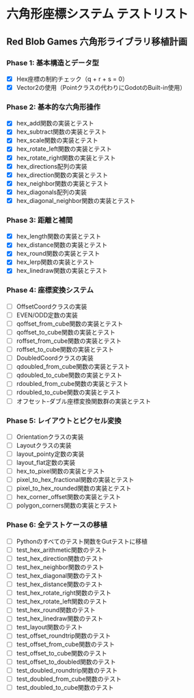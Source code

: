 # 六角形座標システム テストリスト

## Red Blob Games 六角形ライブラリ移植計画

### Phase 1: 基本構造とデータ型
- [x] Hex座標の制約チェック（q + r + s = 0）
- [x] Vector2の使用（Pointクラスの代わりにGodotのBuilt-in使用）

### Phase 2: 基本的な六角形操作
- [x] hex_add関数の実装とテスト
- [x] hex_subtract関数の実装とテスト
- [x] hex_scale関数の実装とテスト
- [x] hex_rotate_left関数の実装とテスト
- [x] hex_rotate_right関数の実装とテスト
- [x] hex_directions配列の実装
- [x] hex_direction関数の実装とテスト
- [x] hex_neighbor関数の実装とテスト
- [x] hex_diagonals配列の実装
- [x] hex_diagonal_neighbor関数の実装とテスト

### Phase 3: 距離と補間
- [x] hex_length関数の実装とテスト
- [x] hex_distance関数の実装とテスト
- [x] hex_round関数の実装とテスト
- [x] hex_lerp関数の実装とテスト
- [x] hex_linedraw関数の実装とテスト

### Phase 4: 座標変換システム
- [ ] OffsetCoordクラスの実装
- [ ] EVEN/ODD定数の実装
- [ ] qoffset_from_cube関数の実装とテスト
- [ ] qoffset_to_cube関数の実装とテスト
- [ ] roffset_from_cube関数の実装とテスト
- [ ] roffset_to_cube関数の実装とテスト
- [ ] DoubledCoordクラスの実装
- [ ] qdoubled_from_cube関数の実装とテスト
- [ ] qdoubled_to_cube関数の実装とテスト
- [ ] rdoubled_from_cube関数の実装とテスト
- [ ] rdoubled_to_cube関数の実装とテスト
- [ ] オフセット-ダブル座標変換関数群の実装とテスト

### Phase 5: レイアウトとピクセル変換
- [ ] Orientationクラスの実装
- [ ] Layoutクラスの実装
- [ ] layout_pointy定数の実装
- [ ] layout_flat定数の実装
- [ ] hex_to_pixel関数の実装とテスト
- [ ] pixel_to_hex_fractional関数の実装とテスト
- [ ] pixel_to_hex_rounded関数の実装とテスト
- [ ] hex_corner_offset関数の実装とテスト
- [ ] polygon_corners関数の実装とテスト

### Phase 6: 全テストケースの移植
- [ ] Pythonのすべてのテスト関数をGutテストに移植
- [ ] test_hex_arithmetic関数のテスト
- [ ] test_hex_direction関数のテスト
- [ ] test_hex_neighbor関数のテスト
- [ ] test_hex_diagonal関数のテスト
- [ ] test_hex_distance関数のテスト
- [ ] test_hex_rotate_right関数のテスト
- [ ] test_hex_rotate_left関数のテスト
- [ ] test_hex_round関数のテスト
- [ ] test_hex_linedraw関数のテスト
- [ ] test_layout関数のテスト
- [ ] test_offset_roundtrip関数のテスト
- [ ] test_offset_from_cube関数のテスト
- [ ] test_offset_to_cube関数のテスト
- [ ] test_offset_to_doubled関数のテスト
- [ ] test_doubled_roundtrip関数のテスト
- [ ] test_doubled_from_cube関数のテスト
- [ ] test_doubled_to_cube関数のテスト